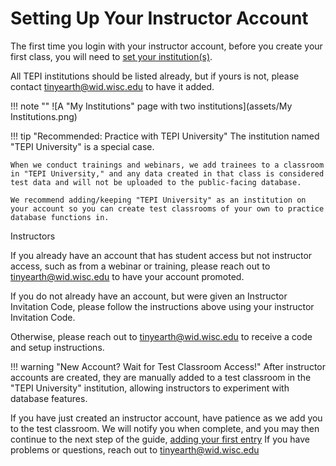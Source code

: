 # Setting Up Your Instructor Account

The first time you login with your instructor account, before you create your first class, you will need to [set your institution(s)](https://discovery.tinyearth.wisc.edu/my-account/my-institutions/).

All TEPI institutions should be listed already, but if yours is not, please contact <tinyearth@wid.wisc.edu> to have it added.

!!! note ""
    ![A "My Institutions" page with two institutions](assets/My Institutions.png)

!!! tip "Recommended: Practice with TEPI University"
    The institution named "TEPI University" is a special case.

    When we conduct trainings and webinars, we add trainees to a classroom in "TEPI University," and any data created in that class is considered test data and will not be uploaded to the public-facing database.

    We recommend adding/keeping "TEPI University" as an institution on your account so you can create test classrooms of your own to practice database functions in.

Instructors

If you already have an account that has student access but not instructor access, such as from a webinar or training, please reach out to tinyearth@wid.wisc.edu to have your account promoted.

If you do not already have an account, but were given an Instructor Invitation Code, please follow the instructions above using your instructor Invitation Code.

Otherwise, please reach out to tinyearth@wid.wisc.edu to receive a code and setup instructions.

!!! warning "New Account? Wait for Test Classroom Access!" After instructor accounts are created, they are manually added to a test classroom in the "TEPI University" institution, allowing instructors to experiment with database features.

If you have just created an instructor account, have patience as we add you to the test classroom. We will notify you when complete, and you may then continue to the next step of the guide, [adding your first entry](first-entry.md)
If you have problems or questions, reach out to tinyearth@wid.wisc.edu
